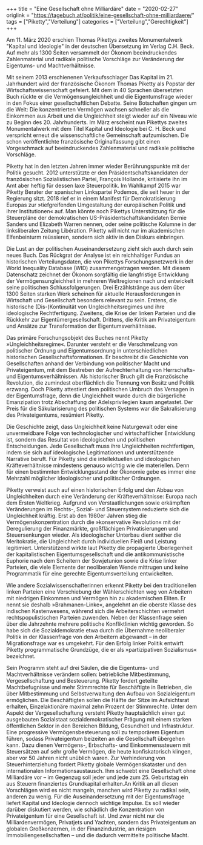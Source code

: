 +++
title = "Eine Gesellschaft ohne Milliardäre"
date = "2020-02-27"
origlink = "https://tagebuch.at/politik/eine-gesellschaft-ohne-milliardaere/"
tags = ["Piketty","Verteilung"]
categories = ["Verteilung","Gerechtigkeit"]
+++

Am 11. März 2020 erschien Thomas Pikettys zweites Monumentalwerk "Kapital und Ideologie" in der deutschen Übersetzung im Verlag C.H. Beck. Auf mehr als 1300 Seiten versammelt der Ökonom beeindruckendes Zahlenmaterial und radikale politische Vorschläge zur Veränderung der Eigentums- und Machtverhältnisse. 
<!--more-->

Mit seinem 2013 erschienenen Verkaufsschlager Das Kapital im 21. Jahrhundert wird der französische Ökonom Thomas Piketty als Popstar der Wirtschaftswissenschaft gefeiert. Mit dem in 40 Sprachen übersetzten Buch rückte er die Vermögensungleichheit und die Eigentumsfrage wieder in den Fokus einer gesellschaftlichen Debatte. Seine Botschaften gingen um die Welt: Die konzentrierten Vermögen wachsen schneller als die Einkommen aus Arbeit und die Ungleichheit steigt wieder auf ein Niveau wie zu Beginn des 20. Jahrhunderts. Im März erscheint nun Pikettys zweites Monumentalwerk mit dem Titel Kapital und Ideologie bei C. H. Beck und verspricht erneut die wissenschaftliche Gemeinschaft aufzumischen. Die schon veröffentlichte französische Originalfassung gibt einen Vorgeschmack auf beeindruckendes Zahlenmaterial und radikale politische Vorschläge.

Piketty hat in den letzten Jahren immer wieder Berührungspunkte mit der Politik gesucht. 2012 unterstützte er den Präsidentschaftskandidaten der französischen Sozialistischen Partei, François Hollande, kritisierte ihn im Amt aber heftig für dessen laxe Steuerpolitik. Im Wahlkampf 2015 war Piketty Berater der spanischen Linkspartei Podemos, die seit heuer in der Regierung sitzt. 2018 rief er in einem Manifest für Demokratisierung Europas zur »tiefgreifenden Umgestaltung der europäischen Politik und ihrer Institutionen« auf. Man könnte noch Pikettys Unterstützung für die Steuerpläne der demokratischen US-Präsidentschaftskandidaten Bernie Sanders und Elizabeth Warren nennen, oder seine politische Kolumne in der linksliberalen Zeitung Libération. Piketty will nicht nur im akademischen Elfenbeinturm reüssieren, sondern sich aktiv in den Diskurs einbringen. 

Die Lust an der politischen Auseinandersetzung zieht sich auch durch sein neues Buch. Das Rückgrat der Analyse ist ein reichhaltiger Fundus an historischen Verteilungsdaten, die von Pikettys Forschungsnetzwerk in der World Inequality Database (WID) zusammengetragen werden. Mit diesem Datenschatz zeichnet der Ökonom sorgfältig die langfristige Entwicklung der Vermögensungleichheit in mehreren Weltregionen nach und entwickelt seine politischen Schlussfolgerungen. Drei Erzählstränge aus dem über 1300 Seiten starken Werk scheinen für aktuelle Herausforderungen in Wirtschaft und Gesellschaft besonders relevant zu sein. Erstens, die historische (Dis-)Kontinuität von Ungleichheitsregimes und ihre ideologische Rechtfertigung. Zweitens, die Krise der linken Parteien und die Rückkehr zur Eigentümergesellschaft. Drittens, die Kritik am Privateigentum und Ansätze zur Transformation der Eigentumsverhältnisse.

Das primäre Forschungsobjekt des Buches nennt Piketty »Ungleichheitsregime«. Darunter versteht er die Verschmelzung von politischer Ordnung und Eigentumsordnung in unterschiedlichen historischen Gesellschaftsformationen. Er beschreibt die Geschichte von Gesellschaften anhand der Verbindung von politischer Macht und Privateigentum, mit dem Bestreben der Aufrechterhaltung von Herrschafts- und Eigentumsverhältnissen. Als historischer Bruch gilt die Französische Revolution, die zumindest oberflächlich die Trennung von Besitz und Politik erzwang. Doch Piketty attestiert dem politischen Umbruch das Versagen in der Eigentumsfrage, denn die Ungleichheit wurde durch die bürgerliche Emanzipation trotz Abschaffung der Adelsprivilegien kaum angetastet. Der Preis für die Säkularisierung des politischen Systems war die Sakralisierung des Privateigentums, resümiert Piketty. 

Die Geschichte zeigt, dass Ungleichheit keine Naturgewalt oder eine unvermeidbare Folge von technologischer und wirtschaftlicher Entwicklung ist, sondern das Resultat von ideologischen und politischen Entscheidungen. Jede Gesellschaft muss ihre Ungleichheiten rechtfertigen, indem sie sich auf ideologische Legitimationen und unterstützende Narrative beruft. Für Piketty sind die intellektuellen und ideologischen Kräfteverhältnisse mindestens genauso wichtig wie die materiellen. Denn für einen bestimmten Entwicklungsstand der Ökonomie gebe es immer eine Mehrzahl möglicher ideologischer und politischer Ordnungen.

Piketty verweist auch auf einen historischen Erfolg und den Abbau von Ungleichheiten durch eine Veränderung der Kräfteverhältnisse: Europa nach dem Ersten Weltkrieg. Aufgrund von Verstaatlichungen sowie erkämpften Veränderungen im Rechts-, Sozial- und Steuersystem reduzierte sich die Ungleichheit kräftig. Erst ab den 1980er Jahren stieg die Vermögenskonzentration durch die »konservative Revolution« mit der Deregulierung der Finanzmärkte, großflächigen Privatisierungen und Steuersenkungen wieder. Als ideologischer Unterbau dient seither die Meritokratie, die Ungleichheit durch individuellen Fleiß und Leistung legitimiert. Unterstützend wirkte laut Piketty die propagierte Überlegenheit der kapitalistischen Eigentumsgesellschaft und die antikommunistische Euphorie nach dem Scheitern der Sowjetunion sowie die Krise linker Parteien, die viele Elemente der neoliberalen Wende mittrugen und keine Programmatik für eine gerechte Eigentumsverteilung entwickelten.

Wie andere Sozialwissenschafterinnen erkennt Piketty bei den traditionellen linken Parteien eine Verschiebung der Wählerschichten weg von Arbeitern mit niedrigen Einkommen und Vermögen hin zu akademischen Eliten. Er nennt sie deshalb »Brahmanen-Linke«, angelehnt an die oberste Klasse des indischen Kastenwesens, während sich die Arbeiterschichten vermehrt rechtspopulistischen Parteien zuwenden. Neben der Klassenfrage seien über die Jahrzehnte mehrere politische Konfliktlinien wichtig geworden. So habe sich die Sozialdemokratie etwa durch die Übernahme neoliberaler Politik in der Klassenfrage von den Arbeitern abgewandt – in der Migrationsfrage war es umgekehrt. Für den Erfolg linker Politik entwirft Piketty programmatische Grundzüge, die er als »partizipativen Sozialismus« bezeichnet.

Sein Programm steht auf drei Säulen, die die Eigentums- und Machtverhältnisse verändern sollen: betriebliche Mitbestimmung, Vergesellschaftung und Besteuerung. Piketty fordert geteilte Machtbefugnisse und mehr Stimmrechte für Beschäftigte in Betrieben, die über Mitbestimmung und Selbstverwaltung den Aufbau von Sozialeigentum ermöglichen. Die Beschäftigten sollen die Hälfte der Sitze im Aufsichtsrat erhalten, Einzelaktionäre maximal zehn Prozent der Stimmrechte. Unter dem Aspekt der Vergesellschaftung versteht Piketty hauptsächlich einen gut ausgebauten Sozialstaat sozialdemokratischer Prägung mit einem starken öffentlichen Sektor in den Bereichen Bildung, Gesundheit und Infrastruktur. Eine progressive Vermögensbesteuerung soll zu temporärem Eigentum führen, sodass Privateigentum beizeiten an die Gesellschaft übergehen kann. Dazu dienen Vermögens-, Erbschafts- und Einkommenssteuern mit Steuersätzen auf sehr große Vermögen, die heute konfiskatorisch klingen, aber vor 50 Jahren nicht unüblich waren. Zur Verhinderung von Steuerhinterziehung fordert Piketty globale Vermögenskataster und den internationalen Informationsaustausch. Ihm schwebt eine Gesellschaft ohne Milliardäre vor – im Gegenzug soll jeder und jede zum 25. Geburtstag ein aus Steuern finanziertes Grundkapital erhalten.An Kritik an all diesen Vorschlägen wird es nicht mangeln, manchen wird Piketty zu radikal sein, anderen zu wenig. Für die Auseinandersetzung mit der Eigentumsfrage liefert Kapital und Ideologie dennoch wichtige Impulse. Es soll wieder darüber diskutiert werden, wie schädlich die Konzentration von Privateigentum für eine Gesellschaft ist. Und zwar nicht nur die Milliardenvermögen, Privatjets und Yachten, sondern das Privateigentum an globalen Großkonzernen, in der Finanzindustrie, an riesigen Immobiliengesellschaften – und die dadurch vermittelte politische Macht.